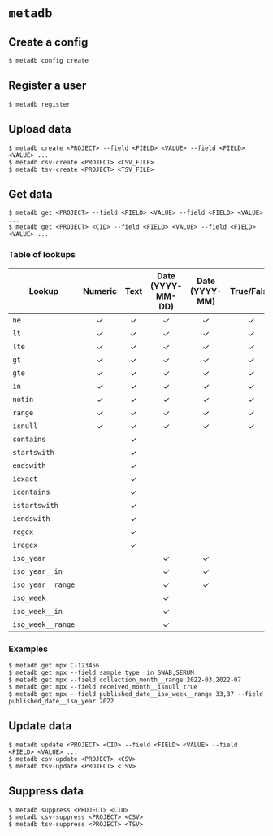 # `metadb`

## Create a config
```
$ metadb config create
```
## Register a user
```
$ metadb register
```

## Upload data

```
$ metadb create <PROJECT> --field <FIELD> <VALUE> --field <FIELD> <VALUE> ...
$ metadb csv-create <PROJECT> <CSV_FILE>
$ metadb tsv-create <PROJECT> <TSV_FILE>
```

## Get data

```
$ metadb get <PROJECT> --field <FIELD> <VALUE> --field <FIELD> <VALUE> ...
$ metadb get <PROJECT> <CID> --field <FIELD> <VALUE> --field <FIELD> <VALUE> ...
```

### Table of lookups

| Lookup            | Numeric | Text | Date (YYYY-MM-DD) | Date (YYYY-MM) | True/False |
| ----------------- | :-----: | :--: | :---------------: | :------------: | :--------: |
| `ne`              | ✓       | ✓    | ✓                 | ✓              | ✓          |
| `lt`              | ✓       | ✓    | ✓                 | ✓              | ✓          |
| `lte`             | ✓       | ✓    | ✓                 | ✓              | ✓          |
| `gt`              | ✓       | ✓    | ✓                 | ✓              | ✓          |
| `gte`             | ✓       | ✓    | ✓                 | ✓              | ✓          |
| `in`              | ✓       | ✓    | ✓                 | ✓              | ✓          |
| `notin`           | ✓       | ✓    | ✓                 | ✓              | ✓          |
| `range`           | ✓       | ✓    | ✓                 | ✓              | ✓          |
| `isnull`          | ✓       | ✓    | ✓                 | ✓              | ✓          |
| `contains`        |         | ✓    |                   |                |            |
| `startswith`      |         | ✓    |                   |                |            | 
| `endswith`        |         | ✓    |                   |                |            | 
| `iexact`          |         | ✓    |                   |                |            |  
| `icontains`       |         | ✓    |                   |                |            | 
| `istartswith`     |         | ✓    |                   |                |            | 
| `iendswith`       |         | ✓    |                   |                |            | 
| `regex`           |         | ✓    |                   |                |            | 
| `iregex`          |         | ✓    |                   |                |            | 
| `iso_year`        |         |      | ✓                 | ✓              |            |
| `iso_year__in`    |         |      | ✓                 | ✓              |            |
| `iso_year__range` |         |      | ✓                 | ✓              |            |
| `iso_week`        |         |      | ✓                 |                |            |
| `iso_week__in`    |         |      | ✓                 |                |            |
| `iso_week__range` |         |      | ✓                 |                |            |

### Examples

```
$ metadb get mpx C-123456
$ metadb get mpx --field sample_type__in SWAB,SERUM
$ metadb get mpx --field collection_month__range 2022-03,2022-07
$ metadb get mpx --field received_month__isnull true
$ metadb get mpx --field published_date__iso_week__range 33,37 --field published_date__iso_year 2022
```

## Update data
```
$ metadb update <PROJECT> <CID> --field <FIELD> <VALUE> --field <FIELD> <VALUE> ...
$ metadb csv-update <PROJECT> <CSV>
$ metadb tsv-update <PROJECT> <TSV>
```

## Suppress data
```
$ metadb suppress <PROJECT> <CID>
$ metadb csv-suppress <PROJECT> <CSV>
$ metadb tsv-suppress <PROJECT> <TSV>
```
